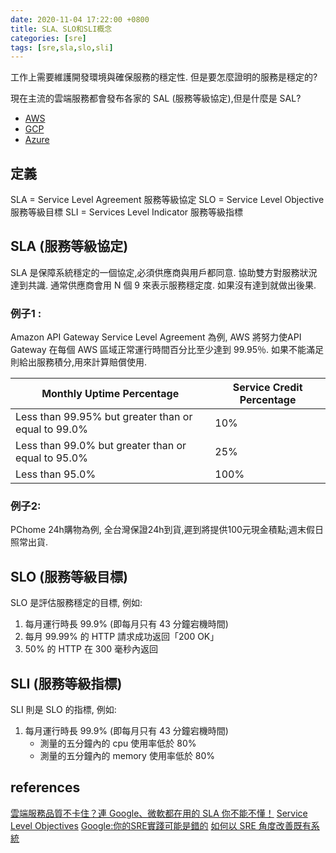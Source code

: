 ```yaml
---
date: 2020-11-04 17:22:00 +0800
title: SLA、SLO和SLI概念
categories: [sre]
tags: [sre,sla,slo,sli]
---
```


工作上需要維護開發環境與確保服務的穩定性. 但是要怎麼證明的服務是穩定的?

<!--more-->

現在主流的雲端服務都會發布各家的 SAL (服務等級協定),但是什麼是 SAL?

* [AWS](https://aws.amazon.com/tw/legal/service-level-agreements/)
* [GCP](https://cloud.google.com/terms/sla?hl=zh-tw)
* [Azure](https://azure.microsoft.com/zh-tw/support/legal/sla/)

## 定義

SLA = Service Level Agreement 服務等級協定
SLO = Service Level Objective 服務等級目標
SLI = Services Level Indicator 服務等級指標

## SLA (服務等級協定)

SLA 是保障系統穩定的一個協定,必須供應商與用戶都同意. 協助雙方對服務狀況達到共識.
通常供應商會用 N 個 9 來表示服務穩定度. 如果沒有達到就做出後果.

### 例子1 :

Amazon API Gateway Service Level Agreement 為例, AWS 將努力使API Gateway 在每個 AWS 區域正常運行時間百分比至少達到 99.95％. 如果不能滿足則給出服務積分,用來計算賠償使用.

|Monthly Uptime Percentage|Service Credit Percentage|
|---|---|
|Less than 99.95% but greater than or equal to 99.0%|10%|
|Less than 99.0% but greater than or equal to 95.0%|25%|
|Less than 95.0%|100%|

### 例子2:

PChome 24h購物為例, 全台灣保證24h到貨,遲到將提供100元現金積點;週末假日照常出貨.

## SLO (服務等級目標)

SLO 是評估服務穩定的目標, 例如:
1. 每月運行時長 99.9% (即每月只有 43 分鐘宕機時間)
2. 每月 99.99% 的 HTTP 請求成功返回「200 OK」
3. 50% 的 HTTP 在 300 毫秒內返回

## SLI (服務等級指標)
SLI 則是 SLO 的指標, 例如:

1. 每月運行時長 99.9% (即每月只有 43 分鐘宕機時間)
	* 測量的五分鐘內的 cpu 使用率低於 80%
	* 測量的五分鐘內的 memory 使用率低於 80%

## references
[雲端服務品質不卡住？連 Google、微軟都在用的 SLA 你不能不懂！](https://buzzorange.com/techorange/2013/05/21/service-level-agreement-sla/)
[Service Level Objectives](https://landing.google.com/sre/sre-book/chapters/service-level-objectives/)
[Google:你的SRE實踐可能是錯的](https://kknews.cc/news/4ob3g2v.html)
[如何以 SRE 角度改善既有系統](https://earou.dev/zh/sre/Improve-Legacy-System-from-SRE-Perspective.html)